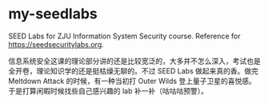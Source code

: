 # my-seedlabs
SEED Labs for ZJU Information System Security course. Reference for https://seedsecuritylabs.org.

信息系统安全这课的理论部分讲的还是比较宽泛的，大多并不怎么深入，考试也是全开卷，理论知识学的还是挺枯燥无聊的。不过 SEED Labs 做起来真的香。做完 Meltdown Attack 的时候，有一种当初打 Outer Wilds 登上量子卫星的喜悦感。于是打算闲暇时候找些自己感兴趣的 lab 补一补（咕咕咕预警）。
